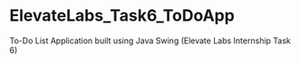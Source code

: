 # ElevateLabs_Task6_ToDoApp
To-Do List Application built using Java Swing (Elevate Labs Internship Task 6)
